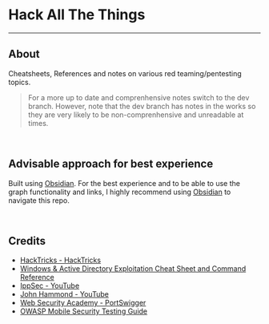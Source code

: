 # Hack All The Things
***
## About
Cheatsheets, References and notes on various red teaming/pentesting topics. 

> For a more up to date and comprenhensive notes switch to the dev branch. However, note that the dev branch has notes in the works so they are very likely to be non-comprenhensive and unreadable at times.
 
<br>

 
 ## Advisable approach for best experience
 Built using [Obsidian](https://obsidian.md/). For the best experience and to be able to use the graph functionality and links, I highly recommend using [Obsidian](https://obsidian.md/) to navigate this repo. 
 
 <br>

## Credits
- [HackTricks - HackTricks](https://book.hacktricks.xyz/)
- [Windows & Active Directory Exploitation Cheat Sheet and Command Reference](https://casvancooten.com/posts/2020/11/windows-active-directory-exploitation-cheat-sheet-and-command-reference/)
- [IppSec - YouTube](https://www.youtube.com/channel/UCa6eh7gCkpPo5XXUDfygQQA)
- [John Hammond - YouTube](https://www.youtube.com/channel/UCVeW9qkBjo3zosnqUbG7CFw)
- [Web Security Academy - PortSwigger](https://portswigger.net/web-security/dashboard)
- [OWASP Mobile Security Testing Guide](https://owasp.org/www-project-mobile-security-testing-guide/)